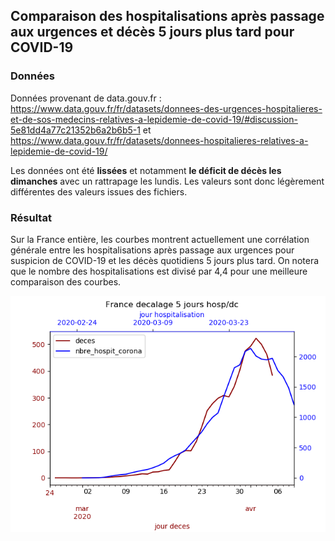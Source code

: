 ## Comparaison des hospitalisations après passage aux urgences et décès 5 jours plus tard pour COVID-19

### Données
Données provenant de data.gouv.fr :
https://www.data.gouv.fr/fr/datasets/donnees-des-urgences-hospitalieres-et-de-sos-medecins-relatives-a-lepidemie-de-covid-19/#discussion-5e81dd4a77c21352b6a2b6b5-1 
et https://www.data.gouv.fr/fr/datasets/donnees-hospitalieres-relatives-a-lepidemie-de-covid-19/

Les données ont été **lissées** et notamment **le déficit de décès les dimanches** avec un rattrapage les lundis. 
Les valeurs sont donc légèrement différentes des valeurs issues des fichiers.

### Résultat
Sur la France entière, les courbes montrent actuellement une corrélation générale entre les hospitalisations après passage aux urgences pour suspicion de COVID-19 et les décès quotidiens 5 jours plus tard.
On notera que le nombre des hospitalisations est divisé par 4,4 pour une meilleure comparaison des courbes.

![](Images/Covid19FranceHospDc.png)
